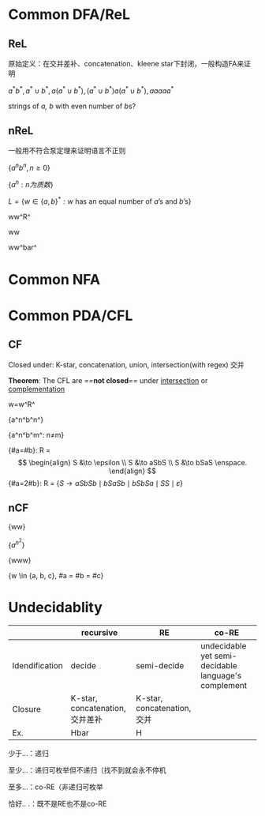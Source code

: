 # Common DFA/ReL

## ReL

原始定义：在交并差补、concatenation、kleene star下封闭，一般构造FA来证明

$a^{*} b^{*}, a^{*} \cup b^{*}, a(a^{*} \cup b^{*}), (a^{*} \cup b^{*}) a(a^{*} \cup b^{*}), aaaaa^*$

strings of *a, b* with even number of *b*s?

## nReL

一般用不符合泵定理来证明语言不正则

$\{a^nb^n, n\geqslant0\}$

 $\{a^n: n为质数\}$

$L = \{w\in\{a, b\}^*: w\text{ has an equal number of }a\text{'s and }b\text{'s}\}$

ww^R^

ww

ww^bar^

# Common NFA

# Common PDA/CFL

## CF

Closed under: K-star, concatenation, union, intersection(with regex) 交并

**Theorem**: The CFL are ==**not closed**== under <u>intersection</u> or <u>complementation</u>

 

w=w^R^

{a^n^b^n^}

{a^n^b^m^: n≠m}

{\#a=\#b}: R = 
$$
\begin{align}
  S &\to \epsilon \\
  S &\to aSbS \\
  S &\to bSaS \enspace.
\end{align}
$$
{\#a=2\#b}: R = {$S \to a S b S b \mid b S a S b \mid b S b S a \mid S S \mid \varepsilon$}

## nCF

{ww}

$\{a^{n^2}\}$

{www}

{w \in \{a, b, c\}, \#a = \#b = \#c}

# Undecidablity

|                | recursive                       | RE                          | co-RE                                                |
| -------------- | ------------------------------- | --------------------------- | ---------------------------------------------------- |
| Idendification | decide                          | semi-decide                 | undecidable yet semi-decidable language's complement |
| Closure        | K-star, concatenation, 交并差补 | K-star, concatenation, 交并 |                                                      |
| Ex.            | Hbar                            | H                           |                                                      |

少于...：递归

至少...：递归可枚举但不递归（找不到就会永不停机

至多...：co-RE（非递归可枚举

恰好.. .：既不是RE也不是co-RE